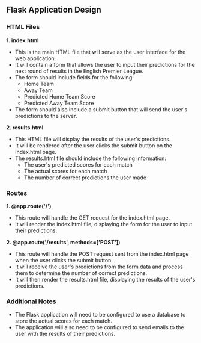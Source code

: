  ## **Flask Application Design**

### **HTML Files**

**1. index.html**
- This is the main HTML file that will serve as the user interface for the web application.
- It will contain a form that allows the user to input their predictions for the next round of results in the English Premier League.
- The form should include fields for the following:
  - Home Team
  - Away Team
  - Predicted Home Team Score
  - Predicted Away Team Score
- The form should also include a submit button that will send the user's predictions to the server.

**2. results.html**
- This HTML file will display the results of the user's predictions.
- It will be rendered after the user clicks the submit button on the index.html page.
- The results.html file should include the following information:
  - The user's predicted scores for each match
  - The actual scores for each match
  - The number of correct predictions the user made

### **Routes**

**1. @app.route('/')**
- This route will handle the GET request for the index.html page.
- It will render the index.html file, displaying the form for the user to input their predictions.

**2. @app.route('/results', methods=['POST'])**
- This route will handle the POST request sent from the index.html page when the user clicks the submit button.
- It will receive the user's predictions from the form data and process them to determine the number of correct predictions.
- It will then render the results.html file, displaying the results of the user's predictions.

### **Additional Notes**

- The Flask application will need to be configured to use a database to store the actual scores for each match.
- The application will also need to be configured to send emails to the user with the results of their predictions.